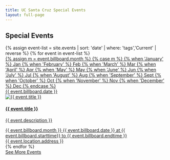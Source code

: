 ```yaml
---
title: UC Santa Cruz Special Events
layout: full-page
---
```


<section id="main-content">
<div class="grid-container large">
<section class="heading">
<h2 class="underline">Special Events</h2>
</section>

<div class="events-card-list fade-out-siblings">
{% assign event-list = site.events | sort: 'date' | where: 'tags','Current' | reverse %}
{% for event in event-list %}
<a class="events-card" href="{{site.baseurl}}{{ event.url }}.html">
<div class="events-card-content">
<div class="date">
<div class="month">
{% assign m = event.billboard.month %}
{% case m %}
{% when 'January' %} Jan
{% when 'February' %} Feb
{% when 'March' %} Mar
{% when 'April' %} Apr
{% when 'May' %} May
{% when 'June' %} Jun
{% when 'July' %} Jul
{% when 'August' %} Aug
{% when 'September' %} Sept
{% when 'October' %} Oct
{% when 'November' %} Nov
{% when 'December' %} Dec
{% endcase %}
</div>
<div class="day">{{ event.billboard.date }}</div>
</div>

<div class="inner">
<div class="image">
<img src="{{ site.baseurl }}{{ event.billboard.image }}" alt="{{ event.title }}"/>
</div>
<div class="card-content">
<h4 class="header underline">{{ event.title }}</h4>
<p class="event-description">{{ event.description }}</p>
<div class="tags">
<span class="topics-title">
<div class="time">
<i class="fa fa-clock-o turquiose-text"></i> {{ event.billboard.month }} {{ event.billboard.date }} at {{ event.billboard.starttime}} to {{ event.billboard.endtime }}
</div>
<div class="location">
<i class="fa fa-map-marker turquiose-text"></i> {{ event.location.address }}
</div>
</span>
</div>
</div>
</div>   
</div>
</a>
{% endfor %}
</div>
</div>

<div class="more no-border">
<a class="primary button" href="https://events.ucsc.edu/">
See More Events
</a>
</div>

</section>
